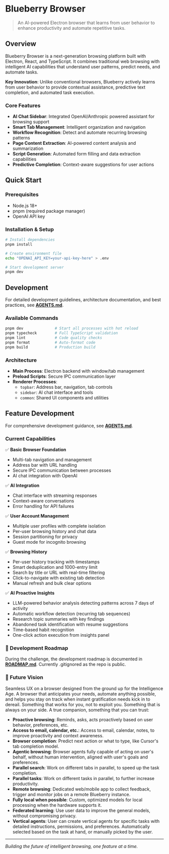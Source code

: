 # Blueberry Browser

> An AI-powered Electron browser that learns from user behavior to enhance productivity and automate repetitive tasks.

## Overview

Blueberry Browser is a next-generation browsing platform built with Electron, React, and TypeScript. It combines traditional web browsing with intelligent AI capabilities that understand user patterns, predict needs, and automate tasks.

**Key Innovation**: Unlike conventional browsers, Blueberry actively learns from user behavior to provide contextual assistance, predictive text completion, and automated task execution.

### Core Features

- **AI Chat Sidebar**: Integrated OpenAI/Anthropic powered assistant for browsing support
- **Smart Tab Management**: Intelligent organization and navigation
- **Workflow Recognition**: Detect and automate recurring browsing patterns
- **Page Content Extraction**: AI-powered content analysis and summarization
- **Script Generation**: Automated form filling and data extraction capabilities
- **Predictive Completion**: Context-aware suggestions for user actions

## Quick Start

### Prerequisites
- Node.js 18+
- pnpm (required package manager)
- OpenAI API key

### Installation & Setup

```bash
# Install dependencies
pnpm install

# Create environment file
echo "OPENAI_API_KEY=your-api-key-here" > .env

# Start development server
pnpm dev
```


## Development
For detailed development guidelines, architecture documentation, and best practices, see **[AGENTS.md](./AGENTS.md)**.

### Available Commands
```bash
pnpm dev              # Start all processes with hot reload
pnpm typecheck        # Full TypeScript validation
pnpm lint             # Code quality checks
pnpm format           # Auto-format code
pnpm build            # Production build
```

### Architecture
- **Main Process**: Electron backend with window/tab management
- **Preload Scripts**: Secure IPC communication layer
- **Renderer Processes**: 
  - `topbar`: Address bar, navigation, tab controls
  - `sidebar`: AI chat interface and tools
  - `common`: Shared UI components and utilities


## Feature Development
For comprehensive development guidance, see **[AGENTS.md](./AGENTS.md#development-commands)**.

### Current Capabilities
✅ **Basic Browser Foundation**
- Multi-tab navigation and management
- Address bar with URL handling
- Secure IPC communication between processes
- AI chat integration with OpenAI

✅ **AI Integration**
- Chat interface with streaming responses
- Context-aware conversations
- Error handling for API failures

✅ **User Account Management**
- Multiple user profiles with complete isolation
- Per-user browsing history and chat data
- Session partitioning for privacy
- Guest mode for incognito browsing

✅ **Browsing History**
- Per-user history tracking with timestamps
- Smart deduplication and 1000-entry limit
- Search by title or URL with real-time filtering
- Click-to-navigate with existing tab detection
- Manual refresh and bulk clear options

✅ **AI Proactive Insights**
- LLM-powered behavior analysis detecting patterns across 7 days of activity
- Automatic workflow detection (recurring tab sequences)
- Research topic summaries with key findings
- Abandoned task identification with resume suggestions
- Time-based habit recognition
- One-click action execution from insights panel

### 🚧 Development Roadmap
During the challenge, the development roadmap is documented in **[ROADMAP.md](./docs/ROADMAP.md)**.
Currently .gitignored as the repo is public.

### 🔮 Future Vision
Seamless UX on a browser designed from the ground up for the Intelligence Age.
A browser that anticipates your needs, automate anything possible, and helps you stay on track when instant gratification needs kick in to dereail.
Something that works for you, not to exploit you. Something that is always on your side.
A true companion, something that you can trust:

- **Proactive browsing**: Reminds, asks, acts proactively based on user behavior, preferences, etc.
- **Access to email, calendar, etc.**: Access to email, calendar, notes, to improve proactivity and context awareness.
- **Browser completion**: Predict next action or what to type, like Cursor's tab completion model.
- **Agentic browsing**: Browser agents fully capable of acting on user's behalf, without human intervention, aligned with user's goals and preferences.
- **Parallel search**: Work on different tabs in parallel, to speed up the task completion.
- **Parallel tasks**: Work on different tasks in parallel, to further increase productivity.
- **Remote browsing**: Dedicated web/mobile app to collect feedback, trigger and monitor jobs on a remote Blueberry instance.
- **Fully local when possible**: Custom, optimized models for local processing when the hardware supports it.
- **Federated learning**: Use user data to improve the general models, without compromising privacy.
- **Vertical agents**: User can create vertical agents for specific tasks with detailed instructions, permissions, and preferences. Automatically selected based on the task at hand, or manually picked by the user.
---

*Building the future of intelligent browsing, one feature at a time.*
